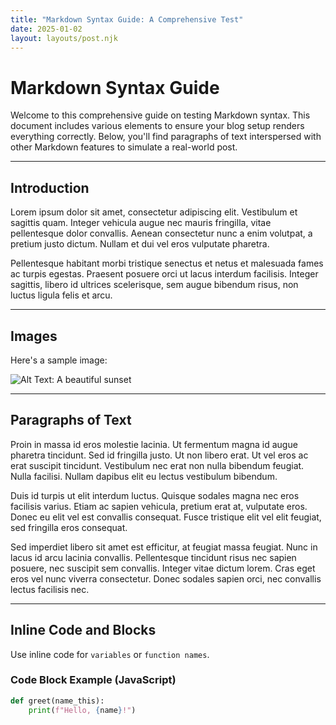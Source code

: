 ```yaml
---
title: "Markdown Syntax Guide: A Comprehensive Test"
date: 2025-01-02
layout: layouts/post.njk
---
```


# Markdown Syntax Guide

Welcome to this comprehensive guide on testing Markdown syntax. This document includes various elements to ensure your blog setup renders everything correctly. Below, you'll find paragraphs of text interspersed with other Markdown features to simulate a real-world post.

---

## Introduction

Lorem ipsum dolor sit amet, consectetur adipiscing elit. Vestibulum et sagittis quam. Integer vehicula augue nec mauris fringilla, vitae pellentesque dolor convallis. Aenean consectetur nunc a enim volutpat, a pretium justo dictum. Nullam et dui vel eros vulputate pharetra.

Pellentesque habitant morbi tristique senectus et netus et malesuada fames ac turpis egestas. Praesent posuere orci ut lacus interdum facilisis. Integer sagittis, libero id ultrices scelerisque, sem augue bibendum risus, non luctus ligula felis et arcu.

---

## Images

Here's a sample image:

![Alt Text: A beautiful sunset](https://via.placeholder.com/600x300 "A Beautiful Sunset")

---

## Paragraphs of Text

Proin in massa id eros molestie lacinia. Ut fermentum magna id augue pharetra tincidunt. Sed id fringilla justo. Ut non libero erat. Ut vel eros ac erat suscipit tincidunt. Vestibulum nec erat non nulla bibendum feugiat. Nulla facilisi. Nullam dapibus elit eu lectus vestibulum bibendum.

Duis id turpis ut elit interdum luctus. Quisque sodales magna nec eros facilisis varius. Etiam ac sapien vehicula, pretium erat at, vulputate eros. Donec eu elit vel est convallis consequat. Fusce tristique elit vel elit feugiat, sed fringilla eros consequat.

Sed imperdiet libero sit amet est efficitur, at feugiat massa feugiat. Nunc in lacus id arcu lacinia convallis. Pellentesque tincidunt risus nec sapien posuere, nec suscipit sem convallis. Integer vitae dictum lorem. Cras eget eros vel nunc viverra consectetur. Donec sodales sapien orci, nec convallis lectus facilisis nec.

---

## Inline Code and Blocks

Use inline code for `variables` or `function names`.

### Code Block Example (JavaScript)

```python
def greet(name_this):
    print(f"Hello, {name}!")
```
